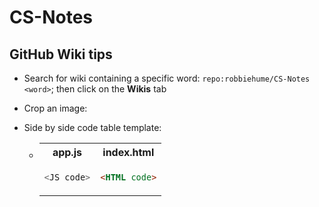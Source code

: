 # CS-Notes


## GitHub Wiki tips
* Search for wiki containing a specific word: `repo:robbiehume/CS-Notes <word>`; then click on the **Wikis** tab
* Crop an image: 

* Side by side code table template:
    * <table><tr>
          <th>app.js</th>
          <th>index.html</th>
      </tr><tr><td>

      ```javascript 
      <JS code>
      ```
      </td><td>

      ```html 
      <HTML code>
      ```
      </td></tr></table>

